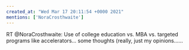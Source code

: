 ```yaml
---
created_at: "Wed Mar 17 20:11:54 +0000 2021"
mentions: ['NoraCrosthwaite']
---
```


RT @NoraCrosthwaite: Use of college education vs. MBA vs. targeted programs like accelerators... some thoughts (really, just my opinions...…